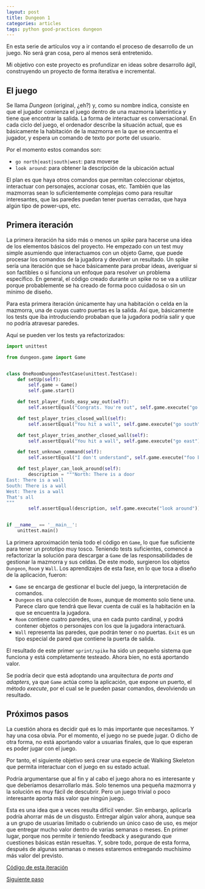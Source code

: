 ```yaml
---
layout: post
title: Dungeon 1
categories: articles
tags: python good-practices dungeon
---
```


En esta serie de artículos voy a ir contando el proceso de desarrollo de un juego. No será gran cosa, pero al menos será entretenido.

Mi objetivo con este proyecto es profundizar en ideas sobre desarrollo ágil, construyendo un proyecto de forma iterativa e incremental.

## El juego

Se llama _Dungeon_ (original, ¿eh?) y, como su nombre indica, consiste en que el jugador comienza el juego dentro de una mazmorra laberíntica y tiene que encontrar la salida. La forma de interactuar es conversacional. En cada ciclo del juego, el ordenador describe la situación actual, que es básicamente la habitación de la mazmorra en la que se encuentra el jugador, y espera un comando de texto por porte del usuario.

Por el momento estos comandos son:

* `go north|east|south|west`: para moverse
* `look around`: para obtener la descripción de la ubicación actual

El plan es que haya otros comandos que permitan coleccionar objetos, interactuar con personajes, accionar cosas, etc. También que las mazmorras sean lo suficientemente complejas como para resultar interesantes, que las paredes puedan tener puertas cerradas, que haya algún tipo de power-ups, etc. 

## Primera iteración

La primera iteración ha sido más o menos un _spike_ para hacerse una idea de los elementos básicos del proyecto. He empezado con un test muy simple asumiendo que interactuamos con un objeto Game, que puede procesar los comandos de la jugadora y devolver un resultado. Un spike sería una iteración que se hace básicamente para probar ideas, averiguar si son factibles o si funciona un enfoque para resolver un problema específico. En general, el código creado durante un spike no se va a utilizar porque probablemente se ha creado de forma poco cuidadosa o sin un mínimo de diseño.

Para esta primera iteración únicamente hay una habitación o celda en la mazmorra, una de cuyas cuatro puertas es la salida. Así que, básicamente los tests que iba introduciendo probaban que la jugadora podría salir y que no podría atravesar paredes.

Aquí se pueden ver los tests ya refactorizados:

```python
import unittest

from dungeon.game import Game


class OneRoomDungeonTestCase(unittest.TestCase):
    def setUp(self):
        self.game = Game()
        self.game.start()

    def test_player_finds_easy_way_out(self):
        self.assertEqual("Congrats. You're out", self.game.execute("go north"))

    def test_player_tries_closed_wall(self):
        self.assertEqual("You hit a wall", self.game.execute("go south"))

    def test_player_tries_another_closed_wall(self):
        self.assertEqual("You hit a wall", self.game.execute("go east"))

    def test_unknown_command(self):
        self.assertEqual("I don't understand", self.game.execute("foo bar"))

    def test_player_can_look_around(self):
        description = """North: There is a door
East: There is a wall
South: There is a wall
West: There is a wall
That's all
"""
        self.assertEqual(description, self.game.execute("look around"))


if __name__ == '__main__':
    unittest.main()
```

La primera aproximación tenía todo el código en `Game`, lo que fue suficiente para tener un prototipo muy tosco. Teniendo tests suficientes, comencé a refactorizar la solución para descargar a `Game` de las responsabilidades de gestionar la mazmorra y sus celdas. De este modo, surgieron los objetos `Dungeon`, `Room` y `Wall`. Los aprendizajes de esta fase, en lo que toca a diseño de la aplicación, fueron:

* `Game` se encarga de gestionar el bucle del juego, la interpretación de comandos.
* `Dungeon` es una colección de `Rooms`, aunque de momento solo tiene una. Parece claro que tendrá que llevar cuenta de cuál es la habitación en la que se encuentra la jugadora.
* `Room` contiene cuatro paredes, una en cada punto cardinal, y podrá contener objetos o personajes con los que la jugadora interactuará.
* `Wall` representa las paredes, que podrán tener o no puertas. `Exit` es un tipo especial de pared que contiene la puerta de salida.

El resultado de este primer `sprint/spike` ha sido un pequeño sistema que funciona y está completamente testeado. Ahora bien, no está aportando valor.

Se podría decir que está adoptando una arquitectura de _ports and adapters_, ya que `Game` actúa como la aplicación, que expone un puerto, el método _execute_, por el cual se le pueden pasar comandos, devolviendo un resultado.

## Próximos pasos

La cuestión ahora es decidir qué es lo más importante que necesitamos. Y hay una cosa obvia. Por el momento, el juego no se puede jugar. O dicho de otra forma, no está aportando valor a usuarias finales, que lo que esperan es poder jugar con el juego.

Por tanto, el siguiente objetivo será crear una especie de Walking Skeleton que permita interactuar con el juego en su estado actual.

Podría argumentarse que al fin y al cabo el juego ahora no es interesante y que deberíamos desarrollarlo más. Solo tenemos una pequeña mazmorra y la solución es muy fácil de descubrir. Pero un juego trivial o poco interesante aporta más valor que ningún juego. 

Esta es una idea que a veces resulta difícil vender. Sin embargo, aplicarla podría ahorrar más de un disgusto. Entregar algún valor ahora, aunque sea a un grupo de usuarias limitado o cubriendo un único caso de uso, es mejor que entregar mucho valor dentro de varias semanas o meses. En primer lugar, porque nos permite ir teniendo feedback y asegurando que cuestiones básicas están resueltas. Y, sobre todo, porque de esta forma, después de algunas semanas o meses estaremos entregando muchísimo más valor del previsto.

[Código de esta iteración](https://github.com/franiglesias/dungeon/commit/4c791f978c6673336f5fc7d0320762761e108bf9)

[Siguiente paso](/dungeon-2/)
